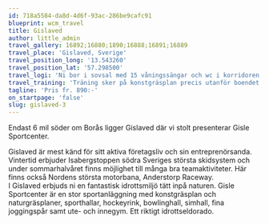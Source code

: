 ```yaml
---
id: 718a5584-da8d-4d6f-93ac-286be9cafc91
blueprint: wcm_travel
title: Gislaved
author: little_admin
travel_gallery: 16892;16880;1890;16888;16891;16889
travel_place: 'Gislaved, Sverige'
travel_position_long: '13.543260'
travel_position_lat: '57.298500'
travel_logi: 'Ni bor i sovsal med 15 våningssängar och wc i korridoren, alternativt i fyrbäddsstugor inkl. wc/dusch. Samtliga måltider serveras på Sportcentrets restaurang.'
travel_training: 'Träning sker på konstgräsplan precis utanför boendet. Naturgräsplan kan bokas under maj-sep. Omklädningsrum ingår. Gym finns mot tillägg.'
tagline: 'Pris fr. 890:-'
on_startpage: 'false'
slug: gislaved-3
---
```

<p>Endast 6 mil söder om Borås ligger Gislaved där vi stolt presenterar Gisle Sportcenter.</p>
<p>Gislaved är mest känd för sitt aktiva företagsliv och sin entreprenörsanda. Vintertid erbjuder Isabergstoppen södra Sveriges största skidsystem och under sommarhalvåret finns möjlighet till många bra teamaktiviteter. Här finns också Nordens största motorbana, Anderstorp Raceway.<br />
I Gislaved erbjuds ni en fantastisk idrottsmiljö tätt inpå naturen. Gisle Sportcenter är en stor sportanläggning med konstgräsplan och naturgräsplaner, sporthallar, hockeyrink, bowlinghall, simhall, fina joggingspår samt ute- och innegym. Ett riktigt idrottseldorado.</p>
